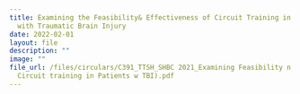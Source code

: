 ```yaml
---
title: Examining the Feasibility& Effectiveness of Circuit Training in Patients
  with Traumatic Brain Injury
date: 2022-02-01
layout: file
description: ""
image: ""
file_url: /files/circulars/C391_TTSH_SHBC 2021_Examining Feasibility n Effectiveness of
  Circuit training in Patients w TBI).pdf
---
```

